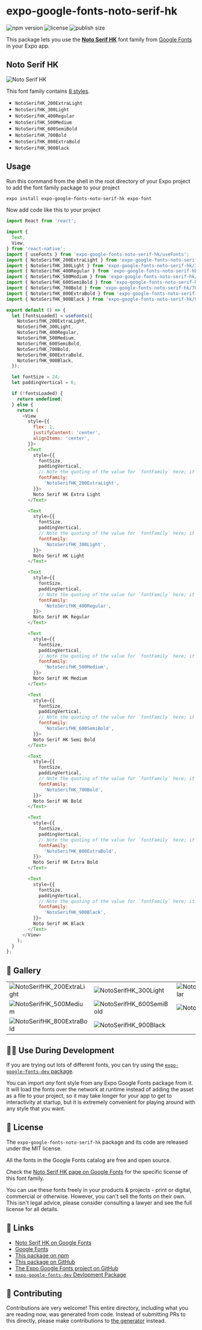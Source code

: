 # expo-google-fonts-noto-serif-hk

![npm version](https://flat.badgen.net/npm/v/expo-google-fonts-noto-serif-hk)
![license](https://flat.badgen.net/github/license/expo/google-fonts)
![publish size](https://flat.badgen.net/packagephobia/install/expo-google-fonts-noto-serif-hk)

This package lets you use the [**Noto Serif HK**](https://fonts.google.com/specimen/Noto+Serif+HK) font family from [Google Fonts](https://fonts.google.com/) in your Expo app.

## Noto Serif HK

![Noto Serif HK](./font-family.png)

This font family contains [8 styles](#-gallery).

- `NotoSerifHK_200ExtraLight`
- `NotoSerifHK_300Light`
- `NotoSerifHK_400Regular`
- `NotoSerifHK_500Medium`
- `NotoSerifHK_600SemiBold`
- `NotoSerifHK_700Bold`
- `NotoSerifHK_800ExtraBold`
- `NotoSerifHK_900Black`

## Usage

Run this command from the shell in the root directory of your Expo project to add the font family package to your project
```sh
expo install expo-google-fonts-noto-serif-hk expo-font
```

Now add code like this to your project
```js
import React from 'react';

import {
  Text,
  View,
} from 'react-native';
import { useFonts } from 'expo-google-fonts-noto-serif-hk/useFonts';
import { NotoSerifHK_200ExtraLight } from 'expo-google-fonts-noto-serif-hk/200ExtraLight';
import { NotoSerifHK_300Light } from 'expo-google-fonts-noto-serif-hk/300Light';
import { NotoSerifHK_400Regular } from 'expo-google-fonts-noto-serif-hk/400Regular';
import { NotoSerifHK_500Medium } from 'expo-google-fonts-noto-serif-hk/500Medium';
import { NotoSerifHK_600SemiBold } from 'expo-google-fonts-noto-serif-hk/600SemiBold';
import { NotoSerifHK_700Bold } from 'expo-google-fonts-noto-serif-hk/700Bold';
import { NotoSerifHK_800ExtraBold } from 'expo-google-fonts-noto-serif-hk/800ExtraBold';
import { NotoSerifHK_900Black } from 'expo-google-fonts-noto-serif-hk/900Black';

export default () => {
  let [fontsLoaded] = useFonts({
    NotoSerifHK_200ExtraLight,
    NotoSerifHK_300Light,
    NotoSerifHK_400Regular,
    NotoSerifHK_500Medium,
    NotoSerifHK_600SemiBold,
    NotoSerifHK_700Bold,
    NotoSerifHK_800ExtraBold,
    NotoSerifHK_900Black,
  });

  let fontSize = 24;
  let paddingVertical = 6;

  if (!fontsLoaded) {
    return undefined;
  } else {
    return (
      <View
        style={{
          flex: 1,
          justifyContent: 'center',
          alignItems: 'center',
        }}>
        <Text
          style={{
            fontSize,
            paddingVertical,
            // Note the quoting of the value for `fontFamily` here; it expects a string!
            fontFamily:
              'NotoSerifHK_200ExtraLight',
          }}>
          Noto Serif HK Extra Light
        </Text>

        <Text
          style={{
            fontSize,
            paddingVertical,
            // Note the quoting of the value for `fontFamily` here; it expects a string!
            fontFamily:
              'NotoSerifHK_300Light',
          }}>
          Noto Serif HK Light
        </Text>

        <Text
          style={{
            fontSize,
            paddingVertical,
            // Note the quoting of the value for `fontFamily` here; it expects a string!
            fontFamily:
              'NotoSerifHK_400Regular',
          }}>
          Noto Serif HK Regular
        </Text>

        <Text
          style={{
            fontSize,
            paddingVertical,
            // Note the quoting of the value for `fontFamily` here; it expects a string!
            fontFamily:
              'NotoSerifHK_500Medium',
          }}>
          Noto Serif HK Medium
        </Text>

        <Text
          style={{
            fontSize,
            paddingVertical,
            // Note the quoting of the value for `fontFamily` here; it expects a string!
            fontFamily:
              'NotoSerifHK_600SemiBold',
          }}>
          Noto Serif HK Semi Bold
        </Text>

        <Text
          style={{
            fontSize,
            paddingVertical,
            // Note the quoting of the value for `fontFamily` here; it expects a string!
            fontFamily:
              'NotoSerifHK_700Bold',
          }}>
          Noto Serif HK Bold
        </Text>

        <Text
          style={{
            fontSize,
            paddingVertical,
            // Note the quoting of the value for `fontFamily` here; it expects a string!
            fontFamily:
              'NotoSerifHK_800ExtraBold',
          }}>
          Noto Serif HK Extra Bold
        </Text>

        <Text
          style={{
            fontSize,
            paddingVertical,
            // Note the quoting of the value for `fontFamily` here; it expects a string!
            fontFamily:
              'NotoSerifHK_900Black',
          }}>
          Noto Serif HK Black
        </Text>
      </View>
    );
  }
};

```

## 🔡 Gallery


||||
|-|-|-|
|![NotoSerifHK_200ExtraLight](.//200ExtraLight/NotoSerifHK_200ExtraLight.ttf.png)|![NotoSerifHK_300Light](.//300Light/NotoSerifHK_300Light.ttf.png)|![NotoSerifHK_400Regular](.//400Regular/NotoSerifHK_400Regular.ttf.png)||
|![NotoSerifHK_500Medium](.//500Medium/NotoSerifHK_500Medium.ttf.png)|![NotoSerifHK_600SemiBold](.//600SemiBold/NotoSerifHK_600SemiBold.ttf.png)|![NotoSerifHK_700Bold](.//700Bold/NotoSerifHK_700Bold.ttf.png)||
|![NotoSerifHK_800ExtraBold](.//800ExtraBold/NotoSerifHK_800ExtraBold.ttf.png)|![NotoSerifHK_900Black](.//900Black/NotoSerifHK_900Black.ttf.png)|||


## 👩‍💻 Use During Development

If you are trying out lots of different fonts, you can try using the [`expo-google-fonts-dev` package](https://github.com/freeboub/google-fonts/tree/master/font-packages/dev#readme).

You can import *any* font style from any Expo Google Fonts package from it. It will load the fonts
over the network at runtime instead of adding the asset as a file to your project, so it may take longer
for your app to get to interactivity at startup, but it is extremely convenient
for playing around with any style that you want.

## 📖 License

The `expo-google-fonts-noto-serif-hk` package and its code are released under the MIT license.

All the fonts in the Google Fonts catalog are free and open source.

Check the [Noto Serif HK page on Google Fonts](https://fonts.google.com/specimen/Noto+Serif+HK) for the specific license of this font family.

You can use these fonts freely in your products & projects - print or digital, commercial or otherwise. However, you can't sell the fonts on their own. This isn't legal advice, please consider consulting a lawyer and see the full license for all details.

## 🔗 Links

- [Noto Serif HK on Google Fonts](https://fonts.google.com/specimen/Noto+Serif+HK)
- [Google Fonts](https://fonts.google.com/)
- [This package on npm](https://www.npmjs.com/package/expo-google-fonts-noto-serif-hk)
- [This package on GitHub](https://github.com/freeboub/google-fonts/tree/master/font-packages/noto-serif-hk)
- [The Expo Google Fonts project on GitHub](https://github.com/freeboub/google-fonts)
- [`expo-google-fonts-dev` Devlopment Package](https://github.com/freeboub/google-fonts/tree/master/font-packages/dev)

## 🤝 Contributing

Contributions are very welcome! This entire directory, including what you are reading now, was generated from code. Instead of submitting PRs to this directly, please make contributions to [the generator](https://github.com/freeboub/google-fonts/tree/master/packages/generator) instead.
